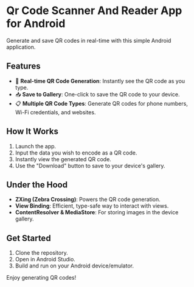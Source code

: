 # Qr Code Scanner And Reader App for Android
Generate and save QR codes in real-time with this simple Android application.

## Features
- 📲 **Real-time QR Code Generation**: Instantly see the QR code as you type.
- 📥 **Save to Gallery**: One-click to save the QR code to your device.
- 📋 **Multiple QR Code Types**: Generate QR codes for phone numbers, Wi-Fi credentials, and websites.

## How It Works

1. Launch the app.
2. Input the data you wish to encode as a QR code.
3. Instantly view the generated QR code.
4. Use the "Download" button to save to your device's gallery.

## Under the Hood
- **ZXing (Zebra Crossing)**: Powers the QR code generation.
- **View Binding**: Efficient, type-safe way to interact with views.
- **ContentResolver & MediaStore**: For storing images in the device gallery.

## Get Started

1. Clone the repository.
2. Open in Android Studio.
3. Build and run on your Android device/emulator.

Enjoy generating QR codes!
